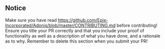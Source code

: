 ## Notice
Make sure you have read https://github.com/Epix-Incorporated/Adonis/blob/master/CONTRIBUTING.md before contributing!
Ensure you title your PR correctly and that you include your proof of functionality as well as a description of what you have done, and a rationale as to why.
Remember to delete this section when you submit your PR!
